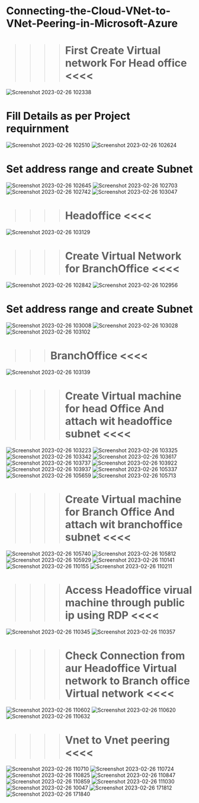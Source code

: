 # Connecting-the-Cloud-VNet-to-VNet-Peering-in-Microsoft-Azure

>>>> # First Create Virtual network For Head office <<<< 

![Screenshot 2023-02-26 102338](https://user-images.githubusercontent.com/113555417/221437979-dd9263d8-5b9c-4cdd-94fc-4f2f1b76305d.jpg)

# Fill Details as per Project requirnment 
![Screenshot 2023-02-26 102510](https://user-images.githubusercontent.com/113555417/221437981-ae02b986-9db3-4779-bcf0-f3ab860ade25.jpg)
![Screenshot 2023-02-26 102624](https://user-images.githubusercontent.com/113555417/221437982-ca9490db-e40d-4871-a298-15361951c8ad.jpg)

# Set address range and create Subnet
![Screenshot 2023-02-26 102645](https://user-images.githubusercontent.com/113555417/221437985-92e50ed4-656c-4d3b-bfb0-20485cf76b06.jpg)
![Screenshot 2023-02-26 102703](https://user-images.githubusercontent.com/113555417/221437986-6d383412-02dd-4f83-b9ca-2a76ea5ed25b.jpg)
![Screenshot 2023-02-26 102742](https://user-images.githubusercontent.com/113555417/221437989-594419ca-edd8-428a-aa8e-64424da8948e.jpg)
![Screenshot 2023-02-26 103047](https://user-images.githubusercontent.com/113555417/221438052-8d498a5f-4cd1-481a-bf1a-5d0e8d183c95.jpg)

>>>> # Headoffice <<<<
![Screenshot 2023-02-26 103129](https://user-images.githubusercontent.com/113555417/221438058-353c3f7d-a928-486c-8f0e-f218cc1ba8d4.jpg)

>>>> # Create  Virtual Network for BranchOffice <<<<
![Screenshot 2023-02-26 102842](https://user-images.githubusercontent.com/113555417/221438086-e05d219f-e29f-4a1f-a269-9e5a600f0d08.jpg)
![Screenshot 2023-02-26 102956](https://user-images.githubusercontent.com/113555417/221438090-7b240e9c-a3b2-4290-aacd-59fcda3ac6f4.jpg)

# Set address range and create Subnet
![Screenshot 2023-02-26 103008](https://user-images.githubusercontent.com/113555417/221438091-f60754f1-7187-4e85-bdab-cd2cd36d1070.jpg)
![Screenshot 2023-02-26 103028](https://user-images.githubusercontent.com/113555417/221438092-76aeaa34-3a33-4eaf-a0e4-3ae0de5bcf2f.jpg)
![Screenshot 2023-02-26 103102](https://user-images.githubusercontent.com/113555417/221438113-3fdf96ed-c9a9-4b46-8306-5be6c8f364fd.jpg)
>>> # BranchOffice <<<<
![Screenshot 2023-02-26 103139](https://user-images.githubusercontent.com/113555417/221438116-5beec8f7-c73a-45cc-a563-1d4fca2cd107.jpg)

>>>> # Create Virtual machine for head Office And attach wit headoffice subnet <<<<
![Screenshot 2023-02-26 103223](https://user-images.githubusercontent.com/113555417/221438198-9390b68d-51cc-4f04-8bd2-ddcf5579dd4d.jpg)
![Screenshot 2023-02-26 103325](https://user-images.githubusercontent.com/113555417/221438199-d7d62417-85c4-4443-8b93-c5b0aad5d78a.jpg)
![Screenshot 2023-02-26 103342](https://user-images.githubusercontent.com/113555417/221438202-0fc16d20-f41d-4765-a1d0-bacf35072985.jpg)
![Screenshot 2023-02-26 103617](https://user-images.githubusercontent.com/113555417/221438203-85d1c18e-912e-4206-9921-8b67c4a4500d.jpg)
![Screenshot 2023-02-26 103737](https://user-images.githubusercontent.com/113555417/221438204-953d5dbd-68d2-4c60-a816-0eeba3d8d815.jpg)
![Screenshot 2023-02-26 103922](https://user-images.githubusercontent.com/113555417/221438205-66a234e7-1420-4553-9485-81c60b1ee1b5.jpg)
![Screenshot 2023-02-26 103937](https://user-images.githubusercontent.com/113555417/221438208-361b7166-56bd-4027-a7d0-f55c6a240e48.jpg)
![Screenshot 2023-02-26 105337](https://user-images.githubusercontent.com/113555417/221438209-fd67efe4-dd9f-480c-8c2b-e9a31b0e0f38.jpg)
![Screenshot 2023-02-26 105659](https://user-images.githubusercontent.com/113555417/221438218-98db4e69-2695-4148-b303-aeaa6547ee30.jpg)
![Screenshot 2023-02-26 105713](https://user-images.githubusercontent.com/113555417/221438219-b7da3bc0-6971-4990-9a39-05833fd16ef3.jpg)

>>>> # Create Virtual machine for Branch Office And attach wit branchoffice subnet <<<<

![Screenshot 2023-02-26 105740](https://user-images.githubusercontent.com/113555417/221438266-3fe907d3-ea9e-4e14-9407-dad7001eaa39.jpg)
![Screenshot 2023-02-26 105812](https://user-images.githubusercontent.com/113555417/221438270-66dd59ef-ccaf-452e-a257-b5d5fd98dc62.jpg)
![Screenshot 2023-02-26 105929](https://user-images.githubusercontent.com/113555417/221438271-5264b7ba-9e59-4a8d-8de0-d279967db013.jpg)
![Screenshot 2023-02-26 110141](https://user-images.githubusercontent.com/113555417/221438274-e5bef2c7-e205-4429-8d00-f114108811ab.jpg)
![Screenshot 2023-02-26 110155](https://user-images.githubusercontent.com/113555417/221438276-69f80fa3-8c17-459c-9d66-54a591722397.jpg)
![Screenshot 2023-02-26 110211](https://user-images.githubusercontent.com/113555417/221438277-8e74ee0e-3daf-4f14-bc8e-12db59114305.jpg)

>>>> # Access Headoffice virual machine through public ip using RDP <<<< 

![Screenshot 2023-02-26 110345](https://user-images.githubusercontent.com/113555417/221438313-35563bb2-937d-4a94-9f56-42f963aebe4a.jpg)
![Screenshot 2023-02-26 110357](https://user-images.githubusercontent.com/113555417/221438315-399aa469-2b09-4b0e-a20b-60dd9967048c.jpg)

>>>> # Check Connection from aur Headoffice Virtual network to Branch office Virtual network <<<<
![Screenshot 2023-02-26 110602](https://user-images.githubusercontent.com/113555417/221438316-760d981b-1e8f-4581-b2c4-84b87638bd52.jpg)
![Screenshot 2023-02-26 110620](https://user-images.githubusercontent.com/113555417/221438318-67ee55ca-b036-4fdd-8791-7f863db2026e.jpg)
![Screenshot 2023-02-26 110632](https://user-images.githubusercontent.com/113555417/221438319-bda2a82a-5151-4213-8b62-4840f7acd912.jpg)


>>>> # Vnet to Vnet peering <<<<
![Screenshot 2023-02-26 110710](https://user-images.githubusercontent.com/113555417/221438347-4809acf6-4f04-4e06-89ce-cfefab92fe9d.jpg)
![Screenshot 2023-02-26 110724](https://user-images.githubusercontent.com/113555417/221438350-bbb6abfb-def3-4d0a-8b08-d4e889434cf9.jpg)
![Screenshot 2023-02-26 110825](https://user-images.githubusercontent.com/113555417/221438352-c0e3aed7-3aa9-429e-83c4-dcf3ff1edb8b.jpg)
![Screenshot 2023-02-26 110847](https://user-images.githubusercontent.com/113555417/221438354-e94e3877-42b9-4e27-b7fd-3ad808359f5e.jpg)
![Screenshot 2023-02-26 110859](https://user-images.githubusercontent.com/113555417/221438356-3f066df5-1ebe-42f1-b5f9-7cf236a84f70.jpg)
![Screenshot 2023-02-26 111030](https://user-images.githubusercontent.com/113555417/221438358-3c1c5623-c2d1-4c6f-9736-9d6c2f54fd41.jpg)
![Screenshot 2023-02-26 10047](https://user-images.githubusercontent.com/113555417/221438392-00b052a4-67c5-4f1c-9117-019edaf5c2f9.jpg)
![Screenshot 2023-02-26 171812](https://user-images.githubusercontent.com/113555417/221438359-8bc3c2bc-befc-4a3b-b9ee-4ca3ebc49898.jpg)
![Screenshot 2023-02-26 171840](https://user-images.githubusercontent.com/113555417/221438360-da01e779-e671-45fe-9ea8-62efd06f2b95.jpg)
